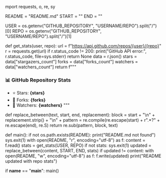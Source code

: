 
mport requests, o, re, sy

README = "README.md"
START = "<!-- STATS:START -->"
END   = "<!-- STATS:END -->"

USER = os.getenv("GITHUB_REPOSITORY", "USERNAME/REPO").split("/")[0]
REPO = os.getenv("GITHUB_REPOSITORY", "USERNAME/REPO").split("/")[1]

def get_stats(user, repo):
    url = f"https://api.github.com/repos/{user}/{repo}"
    r = requests.get(url)
    if r.status_code != 200:
        print("GitHub API error:", r.status_code, file=sys.stderr)
        return None
    data = r.json()
    stars = data["stargazers_count"]
    forks = data["forks_count"]
    watchers = data["watchers_count"]
    return f"""
### 📊 GitHub Repository Stats
- ⭐ Stars: **{stars}**
- 🍴 Forks: **{forks}**
- 👀 Watchers: **{watchers}**
"""

def replace_between(text, start, end, replacement):
    block = start + "\n" + replacement.strip() + "\n" + 
    pattern = re.compile(re.escape(start) + r".*?" + re.escape(end), re.S)
    return re.sub(pattern, block, text)

def main():
    if not os.path.exists(README):
        print("README.md not found")
        sys.exit(1)
    with open(README, "r", encoding="utf-8") as f:
        content = f.read()
    stats = get_stats(USER, REPO)
    if not stats:
        sys.exit(1)
    updated = replace_between(content, START, END, stats)
    if updated != content:
        with open(README, "w", encoding="utf-8") as f:
            f.write(updated)
        print("README updated with repo stats")

if __name__ == "__main__":
    main()
